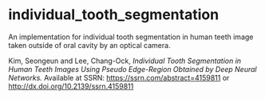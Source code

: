# individual_tooth_segmentation
An implementation for individual tooth segmentation in human teeth image taken outside of oral cavity by an optical camera.

Kim, Seongeun and Lee, Chang-Ock, *Individual Tooth Segmentation in Human Teeth Images Using Pseudo Edge-Region Obtained by Deep Neural Networks.*
Available at SSRN: https://ssrn.com/abstract=4159811 or http://dx.doi.org/10.2139/ssrn.4159811
